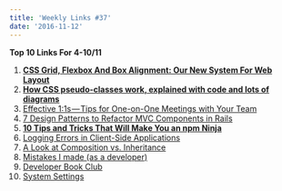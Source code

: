 ```yaml
---
title: 'Weekly Links #37'
date: '2016-11-12'
---
```


**Top 10 Links For 4-10/11**

1.  **[CSS Grid, Flexbox And Box Alignment: Our New System For Web Layout](https://www.smashingmagazine.com/2016/11/css-grids-flexbox-and-box-alignment-our-new-system-for-web-layout/)**
2.  **[How CSS pseudo-classes work, explained with code and lots of diagrams](https://medium.freecodecamp.com/explained-css-pseudo-classes-cef3c3177361#.qsohev622)**
3.  [Effective 1:1s — Tips for One-on-One Meetings with Your Team](https://medium.com/@russlaraway/effective-1-1s-tips-for-one-on-one-meetings-with-your-team-b3ee34b861a8#.ddlhcu5rh)
4.  [7 Design Patterns to Refactor MVC Components in Rails](https://www.sitepoint.com/7-design-patterns-to-refactor-mvc-components-in-rails/)
5.  **[10 Tips and Tricks That Will Make You an npm Ninja](https://www.sitepoint.com/10-npm-tips-and-tricks/)**
6.  [Logging Errors in Client-Side Applications](https://www.sitepoint.com/logging-errors-client-side-apps/)
7.  [A Look at Composition vs. Inheritance](https://dzone.com/articles/a-look-at-composition-vs-inheritance)
8.  [Mistakes I made (as a developer)](https://medium.com/@Miqubel/mistakes-i-made-d2e1dc4e820a#.qa3bbvt4p)
9.  [Developer Book Club](https://henrikwarne.com/2016/11/08/developer-book-club/)
10. [System Settings](https://hackernoon.com/system-settings-9ed72d5ef629#.lcbi5wq8b)
